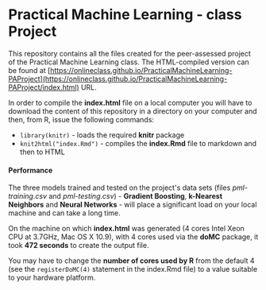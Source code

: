 Practical Machine Learning - class Project
==========================================

This repository contains all the files created for the peer-assessed project of the Practical Machine Learning class.
The HTML-compiled version can be found at [https://onlineclass.github.io/PracticalMachineLearning-PAProject](https://onlineclass.github.io/PracticalMachineLearning-PAProject/index.html) URL.    
    
In order to compile the **index.html** file on a local computer you will have to download the content of this repository in a directory on your computer and then, from R, issue the following commands:    
* `library(knitr)` - loads the required **knitr** package    
* `knit2html("index.Rmd")` - compiles the **index.Rmd** file to markdown and then to HTML    
    
#### Performance

The three models trained and tested on the project's data sets (files *pml-training.csv* and *pml-testing.csv*) - **Gradient Boosting**, **k-Nearest Neighbors** and **Neural Networks** - will place a significant load on your local machine and can take a long time.    
    
On the machine on which **index.html** was generated (4 cores Intel Xeon CPU at 3.7GHz, Mac OS X 10.9), with 4 cores used via the **doMC** package, it took **472 seconds** to create the output file.    
    
You may have to change the **number of cores used by R** from the default 4 (see the `registerDoMC(4)` statement in the index.Rmd file) to a value suitable to your hardware platform.    


